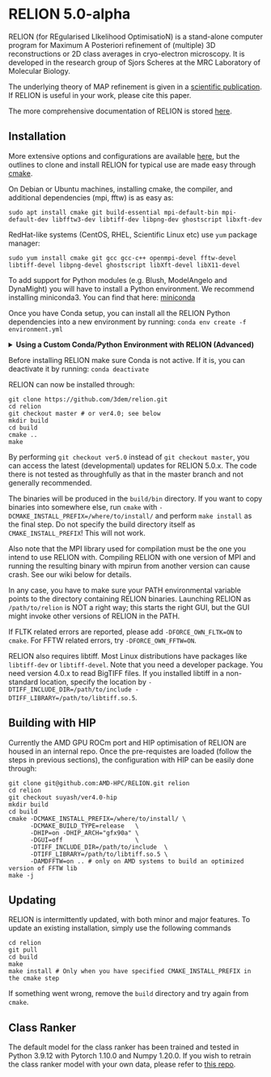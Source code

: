 RELION 5.0-alpha
============

RELION (for REgularised LIkelihood OptimisatioN) is a stand-alone computer
program for Maximum A Posteriori refinement of (multiple) 3D reconstructions
or 2D class averages in cryo-electron microscopy. It is developed in the
research group of Sjors Scheres at the MRC Laboratory of Molecular Biology.

The underlying theory of MAP refinement is given in a [scientific publication](https://www.ncbi.nlm.nih.gov/pubmed/22100448).
If RELION is useful in your work, please cite this paper.

The more comprehensive documentation of RELION is stored [here](https://relion.readthedocs.io/en/release-4.0/).

## Installation

More extensive options and configurations are available [here](https://relion.readthedocs.io/en/release-4.0/Installation.html),
but the outlines to clone and install RELION for typical use are made easy through [cmake](https://en.wikipedia.org/wiki/CMake).

On Debian or Ubuntu machines, installing cmake, the compiler, and additional dependencies (mpi, fftw) is as easy as:

```
sudo apt install cmake git build-essential mpi-default-bin mpi-default-dev libfftw3-dev libtiff-dev libpng-dev ghostscript libxft-dev
```

RedHat-like systems (CentOS, RHEL, Scientific Linux etc) use `yum` package manager:

```
sudo yum install cmake git gcc gcc-c++ openmpi-devel fftw-devel libtiff-devel libpng-devel ghostscript libXft-devel libX11-devel
```

To add support for Python modules (e.g. Blush, ModelAngelo and DynaMight) you will have to install a Python environment.
We recommend installing miniconda3. You can find that here: [miniconda](https://docs.conda.io/en/latest/miniconda.html)

Once you have Conda setup, you can install all the RELION Python dependencies into a new environment by running:
```conda env create -f environment.yml```

<details>
<summary><b>Using a Custom Conda/Python Environment with RELION (Advanced)</b></summary>
To enforce RELION to utilize a particular Python interpreter, incorporate the following flag during the cmake call: 

```-DPYTHON_EXE_PATH=path/to/python```

Additionally, if you intend to make use of automatically downloaded pretrained model weights (used in e.g. Blush, ModelAngelo and Classranker),
it's recommended to set the TORCH_HOME directory. To do this, include the following flag:

```-DTORCH_HOME_PATH=path/to/torch/home```
</details>

Before installing RELION make sure Conda is not active. If it is, you can deactivate it by running:
```conda deactivate```

RELION can now be installed through:

```
git clone https://github.com/3dem/relion.git
cd relion
git checkout master # or ver4.0; see below
mkdir build
cd build
cmake ..
make
```

By performing `git checkout ver5.0` instead of `git checkout master`, you can access the latest
(developmental) updates for RELION 5.0.x. The code there is not tested as throughfully as that in
the master branch and not generally recommended.

The binaries will be produced in the `build/bin` directory. If you want to copy binaries
into somewhere else, run `cmake` with `-DCMAKE_INSTALL_PREFIX=/where/to/install/` and
perform `make install` as the final step. Do not specify the build directory itself
as `CMAKE_INSTALL_PREFIX`! This will not work.

Also note that the MPI library used for compilation must be the one you intend to use RELION with.
Compiling RELION with one version of MPI and running the resulting binary with mpirun from another
version can cause crash. See our wiki below for details.

In any case, you have to make sure your PATH environmental variable points to the directory
containing RELION binaries. Launching RELION as `/path/to/relion` is NOT a right way; this
starts the right GUI, but the GUI might invoke other versions of RELION in the PATH.

If FLTK related errors are reported, please add `-DFORCE_OWN_FLTK=ON` to
`cmake`. For FFTW related errors, try `-DFORCE_OWN_FFTW=ON`.

RELION also requires libtiff. Most Linux distributions have packages like `libtiff-dev` or `libtiff-devel`.
Note that you need a developer package. You need version 4.0.x to read BigTIFF files. If you installed
libtiff in a non-standard location, specify the location by
`-DTIFF_INCLUDE_DIR=/path/to/include -DTIFF_LIBRARY=/path/to/libtiff.so.5`.

## Building with HIP

Currently the AMD GPU ROCm port and HIP optimisation of RELION are housed in an internal repo.
Once the pre-requistes are loaded (follow the steps in previous sections), the configuration with HIP can be easily done through:
```
git clone git@github.com:AMD-HPC/RELION.git relion
cd relion
git checkout suyash/ver4.0-hip
mkdir build
cd build
cmake -DCMAKE_INSTALL_PREFIX=/where/to/install/ \
      -DCMAKE_BUILD_TYPE=release   \
      -DHIP=on -DHIP_ARCH="gfx90a" \
      -DGUI=off                    \
      -DTIFF_INCLUDE_DIR=/path/to/include  \
      -DTIFF_LIBRARY=/path/to/libtiff.so.5 \
      -DAMDFFTW=on .. # only on AMD systems to build an optimized version of FFTW lib
make -j
```

## Updating

RELION is intermittently updated, with both minor and major features.
To update an existing installation, simply use the following commands

```
cd relion
git pull
cd build
make
make install # Only when you have specified CMAKE_INSTALL_PREFIX in the cmake step
```

If something went wrong, remove the `build` directory and try again from `cmake`.


## Class Ranker
The default model for the class ranker has been trained and tested in Python 3.9.12 with Pytorch 1.10.0 and Numpy 1.20.0.
If you wish to retrain the class ranker model with your own data, please refer to [this repo](https://github.com/3dem/relion-classranker).
